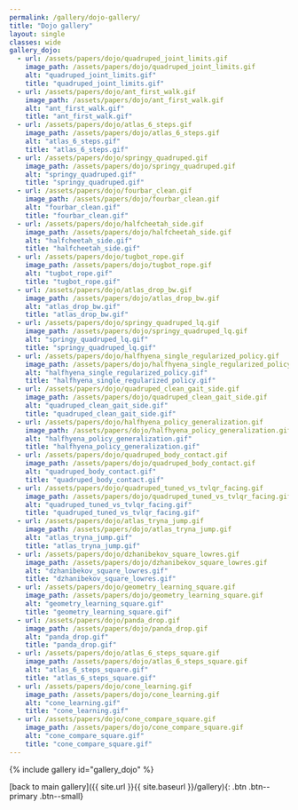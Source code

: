 ```yaml
---
permalink: /gallery/dojo-gallery/
title: "Dojo gallery"
layout: single
classes: wide
gallery_dojo:
  - url: /assets/papers/dojo/quadruped_joint_limits.gif
    image_path: /assets/papers/dojo/quadruped_joint_limits.gif
    alt: "quadruped_joint_limits.gif"
    title: "quadruped_joint_limits.gif"
  - url: /assets/papers/dojo/ant_first_walk.gif
    image_path: /assets/papers/dojo/ant_first_walk.gif
    alt: "ant_first_walk.gif"
    title: "ant_first_walk.gif"
  - url: /assets/papers/dojo/atlas_6_steps.gif
    image_path: /assets/papers/dojo/atlas_6_steps.gif
    alt: "atlas_6_steps.gif"
    title: "atlas_6_steps.gif"
  - url: /assets/papers/dojo/springy_quadruped.gif
    image_path: /assets/papers/dojo/springy_quadruped.gif
    alt: "springy_quadruped.gif"
    title: "springy_quadruped.gif"
  - url: /assets/papers/dojo/fourbar_clean.gif
    image_path: /assets/papers/dojo/fourbar_clean.gif
    alt: "fourbar_clean.gif"
    title: "fourbar_clean.gif"
  - url: /assets/papers/dojo/halfcheetah_side.gif
    image_path: /assets/papers/dojo/halfcheetah_side.gif
    alt: "halfcheetah_side.gif"
    title: "halfcheetah_side.gif"
  - url: /assets/papers/dojo/tugbot_rope.gif
    image_path: /assets/papers/dojo/tugbot_rope.gif
    alt: "tugbot_rope.gif"
    title: "tugbot_rope.gif"
  - url: /assets/papers/dojo/atlas_drop_bw.gif
    image_path: /assets/papers/dojo/atlas_drop_bw.gif
    alt: "atlas_drop_bw.gif"
    title: "atlas_drop_bw.gif"
  - url: /assets/papers/dojo/springy_quadruped_lq.gif
    image_path: /assets/papers/dojo/springy_quadruped_lq.gif
    alt: "springy_quadruped_lq.gif"
    title: "springy_quadruped_lq.gif"
  - url: /assets/papers/dojo/halfhyena_single_regularized_policy.gif
    image_path: /assets/papers/dojo/halfhyena_single_regularized_policy.gif
    alt: "halfhyena_single_regularized_policy.gif"
    title: "halfhyena_single_regularized_policy.gif"
  - url: /assets/papers/dojo/quadruped_clean_gait_side.gif
    image_path: /assets/papers/dojo/quadruped_clean_gait_side.gif
    alt: "quadruped_clean_gait_side.gif"
    title: "quadruped_clean_gait_side.gif"
  - url: /assets/papers/dojo/halfhyena_policy_generalization.gif
    image_path: /assets/papers/dojo/halfhyena_policy_generalization.gif
    alt: "halfhyena_policy_generalization.gif"
    title: "halfhyena_policy_generalization.gif"
  - url: /assets/papers/dojo/quadruped_body_contact.gif
    image_path: /assets/papers/dojo/quadruped_body_contact.gif
    alt: "quadruped_body_contact.gif"
    title: "quadruped_body_contact.gif"
  - url: /assets/papers/dojo/quadruped_tuned_vs_tvlqr_facing.gif
    image_path: /assets/papers/dojo/quadruped_tuned_vs_tvlqr_facing.gif
    alt: "quadruped_tuned_vs_tvlqr_facing.gif"
    title: "quadruped_tuned_vs_tvlqr_facing.gif"
  - url: /assets/papers/dojo/atlas_tryna_jump.gif
    image_path: /assets/papers/dojo/atlas_tryna_jump.gif
    alt: "atlas_tryna_jump.gif"
    title: "atlas_tryna_jump.gif"
  - url: /assets/papers/dojo/dzhanibekov_square_lowres.gif
    image_path: /assets/papers/dojo/dzhanibekov_square_lowres.gif
    alt: "dzhanibekov_square_lowres.gif"
    title: "dzhanibekov_square_lowres.gif"
  - url: /assets/papers/dojo/geometry_learning_square.gif
    image_path: /assets/papers/dojo/geometry_learning_square.gif
    alt: "geometry_learning_square.gif"
    title: "geometry_learning_square.gif"
  - url: /assets/papers/dojo/panda_drop.gif
    image_path: /assets/papers/dojo/panda_drop.gif
    alt: "panda_drop.gif"
    title: "panda_drop.gif"
  - url: /assets/papers/dojo/atlas_6_steps_square.gif
    image_path: /assets/papers/dojo/atlas_6_steps_square.gif
    alt: "atlas_6_steps_square.gif"
    title: "atlas_6_steps_square.gif"
  - url: /assets/papers/dojo/cone_learning.gif
    image_path: /assets/papers/dojo/cone_learning.gif
    alt: "cone_learning.gif"
    title: "cone_learning.gif"
  - url: /assets/papers/dojo/cone_compare_square.gif
    image_path: /assets/papers/dojo/cone_compare_square.gif
    alt: "cone_compare_square.gif"
    title: "cone_compare_square.gif"
---
```


{% include gallery id="gallery_dojo" %}

[back to main gallery]({{ site.url }}{{ site.baseurl }}/gallery){: .btn .btn--primary .btn--small}